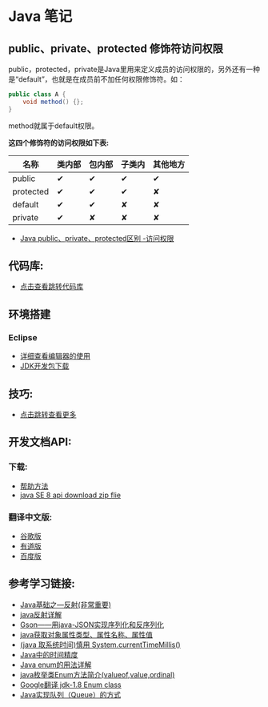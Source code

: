 # Java 笔记

## public、private、protected 修饰符访问权限
public，protected，private是Java里用来定义成员的访问权限的，另外还有一种是“default”，也就是在成员前不加任何权限修饰符。如：
```java
public class A {
    void method() {};
}
```
method就属于default权限。

**这四个修饰符的访问权限如下表:**

名称 | 类内部 | 包内部 | 子类内 | 其他地方
--- | --- | --- | --- | ---
public | ✔ | ✔ | ✔ | ✔
protected | ✔ | ✔ | ✔ | ✘
default | ✔ | ✔ | ✘ | ✘
private | ✔ | ✘ | ✘ | ✘

* [Java public、private、protected区别 -访问权限](https://blog.csdn.net/applepie1/article/details/7262419)

## 代码库:
* [点击查看跳转代码库](https://github.com/YellowTulipShow/Java)

## 环境搭建
### Eclipse
* [详细查看编辑器的使用](./eclipse.md)
* [JDK开发包下载](https://www.oracle.com/technetwork/java/javase/downloads/index.html)

## 技巧:
* [点击跳转查看更多](./development_tips_notes.md)

## 开发文档API:
### 下载:
* [帮助方法](https://jingyan.baidu.com/article/6b97984de7c8411ca2b0bf1d.html)
* [java SE 8 api download zip flie](https://www.oracle.com/technetwork/java/javase/documentation/jdk8-doc-downloads-2133158.html)

### 翻译中文版:
* [谷歌版](https://blog.fondme.cn/apidoc/jdk-1.8-google/)
* [有道版](https://blog.fondme.cn/apidoc/jdk-1.8-youdao/)
* [百度版](https://blog.fondme.cn/apidoc/jdk-1.8-baidu/)

## 参考学习链接:
* [Java基础之—反射(非常重要)](https://blog.csdn.net/sinat_38259539/article/details/71799078)
* [java反射详解](http://www.cnblogs.com/rollenholt/archive/2011/09/02/2163758.html)
* [Gson——用java-JSON实现序列化和反序列化](https://www.jianshu.com/p/d78f1b378df1)
* [java获取对象属性类型、属性名称、属性值](https://blog.csdn.net/superit401/article/details/73732873)
* [(java 取系统时间)慎用 System.currentTimeMillis()](http://blog.sina.com.cn/s/blog_6b8bd9d80101fe8t.html)
* [Java中的时间精度](https://blog.csdn.net/elky1982/article/details/4677365)
* [Java enum的用法详解](http://www.cnblogs.com/happyPawpaw/archive/2013/04/09/3009553.html)
* [java枚举类Enum方法简介(valueof,value,ordinal)](https://blog.csdn.net/congqingbin/article/details/7520137)
* [Google翻译 jdk-1.8 Enum class](https://blog.fondme.cn/apidoc/jdk-1.8-google/java/lang/Enum.html)
* [Java实现队列（Queue）的方式](https://blog.csdn.net/jsc123581/article/details/81986714)
